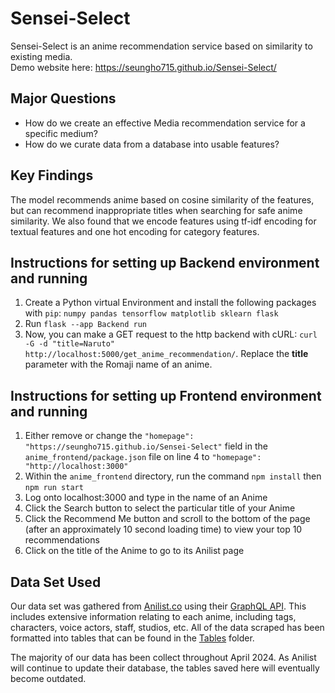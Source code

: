 # Sensei-Select

Sensei-Select is an anime recommendation service based on similarity to existing media. <br />
Demo website here: https://seungho715.github.io/Sensei-Select/

## Major Questions
- How do we create an effective Media recommendation service for a specific medium? 
- How do we curate data from a database into usable features?

## Key Findings
The model recommends anime based on cosine similarity of the features, but can recommend inappropriate titles when searching for safe anime similarity. 
We also found that we encode features using tf-idf encoding for textual features and one hot encoding for category features.

## Instructions for setting up Backend environment and running

1. Create a Python virtual Environment and install the following packages with `pip`: `numpy pandas tensorflow matplotlib sklearn flask`
2. Run `flask --app Backend run`
3. Now, you can make a GET request to the http backend with cURL: `curl -G -d "title=Naruto" http://localhost:5000/get_anime_recommendation/`. Replace the **title** parameter with the Romaji name of an anime.

## Instructions for setting up Frontend environment and running

1. Either remove or change the `"homepage": "https://seungho715.github.io/Sensei-Select"` field in the `anime_frontend/package.json` file on line 4 to `"homepage": "http://localhost:3000"`
2. Within the `anime_frontend` directory, run the command `npm install` then `npm run start`
3. Log onto localhost:3000 and type in the name of an Anime
4. Click the Search button to select the particular title of your Anime
5. Click the Recommend Me button and scroll to the bottom of the page (after an approximately 10 second loading time) to view your top 10 recommendations
6. Click on the title of the Anime to go to its Anilist page

## Data Set Used

Our data set was gathered from [Anilist.co](https://anilist.co/search/anime) using their [GraphQL API](https://anilist.co/graphiql). This includes extensive information relating to each anime, including tags, characters, voice actors, staff, studios, etc. All of the data scraped has been formatted into tables that can be found in the [Tables](Tables) folder.  

The majority of our data has been collect throughout April 2024. As Anilist will continue to update their database, the tables saved here will eventually become outdated. 
